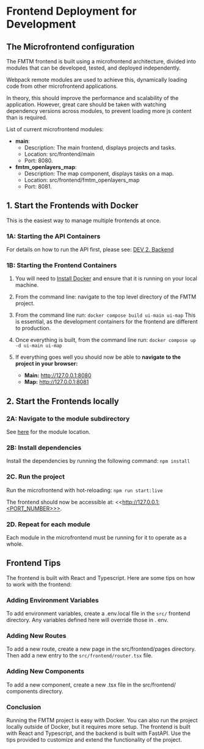 # Frontend Deployment for Development

## The Microfrontend configuration

The FMTM frontend is built using a microfrontend architecture, divided
into modules that can be developed, tested, and deployed
independently.

Webpack remote modules are used to achieve this, dynamically loading
code from other microfrontend applications.

In theory, this should improve the performance and scalability of the application.
However, great care should be taken with watching dependency versions
across modules, to prevent loading more js content than is required.

List of current microfrontend modules:

- **main**:
  - Description: The main frontend, displays projects and tasks.
  - Location: src/frontend/main
  - Port: 8080.
- **fmtm_openlayers_map**:
  - Description: The map component, displays tasks on a map.
  - Location: src/frontend/fmtm_openlayers_map
  - Port: 8081.

## 1. Start the Frontends with Docker

This is the easiest way to manage multiple frontends at once.

### 1A: Starting the API Containers

For details on how to run the API first, please see:
[DEV 2. Backend](https://github.com/hotosm/fmtm/wiki/DEV-2.-Backend)

### 1B: Starting the Frontend Containers

1. You will need to [Install
   Docker](https://docs.docker.com/engine/install/) and ensure that it
   is running on your local machine.
2. From the command line: navigate to the top level directory of the FMTM project.
3. From the command line run: `docker compose build ui-main ui-map`
   This is essential, as the development containers for the frontend
   are different to production.
4. Once everything is built, from the command line run: `docker
   compose up -d ui-main ui-map`

5. If everything goes well you should now be able to **navigate to the
   project in your browser:**
   - **Main:** <http://127.0.0.1:8080>
   - **Map:** <http://127.0.0.1:8081>

## 2. Start the Frontends locally

### 2A: Navigate to the module subdirectory

See [here](#the-microfrontend-configuration) for the module location.

### 2B: Install dependencies

Install the dependencies by running the following command: `npm install`

### 2C. Run the project

Run the microfrontend with hot-reloading: `npm run start:live`

The frontend should now be accessible at: <<http://127.0.0.1:<PORT_NUMBER>>>.

### 2D. Repeat for each module

Each module in the microfrontend must be running for it to operate as
a whole.

## Frontend Tips

The frontend is built with React and Typescript. Here are some tips on
how to work with the frontend:

### Adding Environment Variables
To add environment variables, create a .env.local file in the `src/`
frontend directory. Any variables defined here will override those in .
env.

### Adding New Routes
To add a new route, create a new page in the src/frontend/pages
directory. Then add a new entry to the `src/frontend/router.tsx` file.

### Adding New Components
To add a new component, create a new .tsx file in the src/frontend/
components directory.

### Conclusion
Running the FMTM project is easy with Docker. You can also run the
project locally outside of Docker, but it requires more setup. The
frontend is built with React and Typescript, and the backend is built
with FastAPI. Use the tips provided to customize and extend the
functionality of the project.
